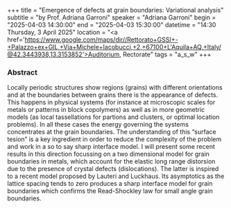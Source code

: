+++
title = "Emergence of defects at grain boundaries: Variational analysis"
subtitle = "by Prof. Adriana Garroni"
speaker = "Adriana Garroni"
begin = "2025-04-03 14:30:00"
end = "2025-04-03 15:30:00"
datetime = "14:30 Thursday, 3 April 2025"
location = "<a href='https://www.google.com/maps/dir//Rettorato+GSSI+-+Palazzo+ex+GIL,+Via+Michele+Iacobucci,+2,+67100+L'Aquila+AQ,+Italy/@42.3443938,13.3153852'>Auditorium, Rectorate</a>"
tags = "a_s_w"
+++

### Abstract
Locally periodic structures show regions (grains) with different orientations and at the boundaries between grains there is the appearance of defects. This happens in physical systems (for instance at microscopic scales for metals or patterns in block copolymers) as well as in more geometric models (as local tassellations for partions and clusters, or optimal location problems). In all these cases the energy governing the systems concentrates at the grain boundaries. The understanding of this “surface tesion” is a key ingredient in order to reduce the complexity of the problem and work in a so to say sharp interface model.
I will present some recent results in this direction focussing on a two dimensional model for grain boundaries in metals, which account for the elastic long range distorsion due to the presence of crystal defects (dislocations). The latter is inspired to a recent model proposed by Lauteri and Luckhaus. Its asymptotics as the lattice spacing tends to zero produces a sharp interface model for grain boundaries which confirms the Read-Shockley law for small angle grain boundaries.
